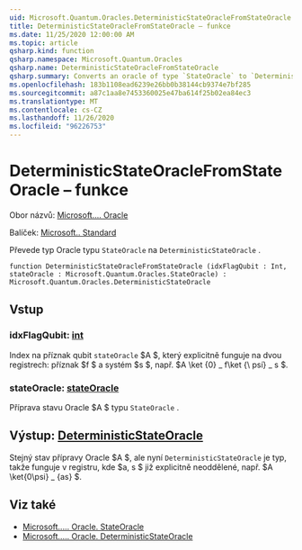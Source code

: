 ```yaml
---
uid: Microsoft.Quantum.Oracles.DeterministicStateOracleFromStateOracle
title: DeterministicStateOracleFromStateOracle – funkce
ms.date: 11/25/2020 12:00:00 AM
ms.topic: article
qsharp.kind: function
qsharp.namespace: Microsoft.Quantum.Oracles
qsharp.name: DeterministicStateOracleFromStateOracle
qsharp.summary: Converts an oracle of type `StateOracle` to `DeterministicStateOracle`.
ms.openlocfilehash: 183b1108ead6239e26bb0b38144cb9374e7bf285
ms.sourcegitcommit: a87c1aa8e7453360025e47ba614f25b02ea84ec3
ms.translationtype: MT
ms.contentlocale: cs-CZ
ms.lasthandoff: 11/26/2020
ms.locfileid: "96226753"
---
```

# <a name="deterministicstateoraclefromstateoracle-function"></a>DeterministicStateOracleFromStateOracle – funkce

Obor názvů: [Microsoft.... Oracle](xref:Microsoft.Quantum.Oracles)

Balíček: [Microsoft.. Standard](https://nuget.org/packages/Microsoft.Quantum.Standard)


Převede typ Oracle typu `StateOracle` na `DeterministicStateOracle` .

```qsharp
function DeterministicStateOracleFromStateOracle (idxFlagQubit : Int, stateOracle : Microsoft.Quantum.Oracles.StateOracle) : Microsoft.Quantum.Oracles.DeterministicStateOracle
```


## <a name="input"></a>Vstup

### <a name="idxflagqubit--int"></a>idxFlagQubit: [int](xref:microsoft.quantum.lang-ref.int)

Index na příznak qubit `stateOracle` $A $, který explicitně funguje na dvou registrech: příznak $f $ a systém $s $, např. $A \ket {0} \_ f\ket {\ psí} \_ s $.


### <a name="stateoracle--stateoracle"></a>stateOracle: [stateOracle](xref:Microsoft.Quantum.Oracles.StateOracle)

Příprava stavu Oracle $A $ typu `StateOracle` .



## <a name="output--deterministicstateoracle"></a>Výstup: [DeterministicStateOracle](xref:Microsoft.Quantum.Oracles.DeterministicStateOracle)

Stejný stav přípravy Oracle $A $, ale nyní `DeterministicStateOracle` je typ, takže funguje v registru, kde $a, s $ již explicitně neoddělené, např.  $A \ket{0\psi} \_ {as} $.

## <a name="see-also"></a>Viz také

- [Microsoft..... Oracle. StateOracle](xref:Microsoft.Quantum.Oracles.StateOracle)
- [Microsoft..... Oracle. DeterministicStateOracle](xref:Microsoft.Quantum.Oracles.DeterministicStateOracle)